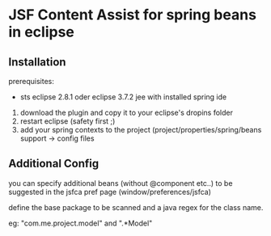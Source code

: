 # JSF Content Assist for spring beans in eclipse

## Installation

prerequisites:
- sts eclipse 2.8.1 oder eclipse 3.7.2 jee with installed spring ide


1. download the plugin and copy it to your eclipse's dropins folder 
2. restart eclipse (safety first ;)
3. add your spring contexts to the project (project/properties/spring/beans support -> config files

## Additional Config

you can specify additional beans (without @component etc..) to be suggested in the jsfca pref page (window/preferences/jsfca)

define the base package to be scanned and a java regex for the class name.

eg:  "com.me.project.model" and  ".*Model"
